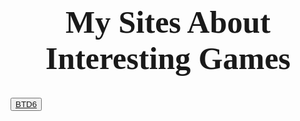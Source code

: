 <!DOCTYPE html>
<html>
<body>
</head>
<h1 style="font-family:Lucida Handwriting;font-size:50px;" align="center">My Sites About Interesting Games</h1>
<a href="https://github.com/Sites-Of-A-Gamer/BTD6/blob/main/README.md" "style="color:#39FF14;"><button>BTD6</a>
